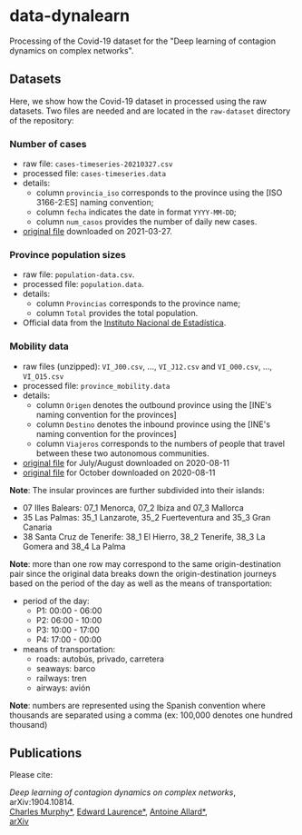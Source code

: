 # data-dynalearn

Processing of the Covid-19 dataset for the "Deep learning of contagion dynamics on complex networks".

## Datasets
Here, we show how the Covid-19 dataset in processed using the raw datasets. Two files are needed and are located in the `raw-dataset` directory of the repository:

### Number of cases
- raw file: `cases-timeseries-20210327.csv`
- processed file: `cases-timeseries.data`
- details:
  - column `provincia_iso` corresponds to the province using the [ISO 3166-2:ES] naming convention;
  - column `fecha` indicates the date in format `YYYY-MM-DD`;
  - column `num_casos` provides the number of daily new cases.
- [original file](https://cnecovid.isciii.es/covid19/resources/casos_tecnica_provincia.csv) downloaded on 2021-03-27.

### Province population sizes
- raw file: `population-data.csv`.
- processed file: `population.data`.
- details:
  - column `Provincias` corresponds to the province name;
  - column `Total` provides the total population.
- Official data from the [Instituto Nacional de Estadística](https://www.ine.es).

### Mobility data
- raw files (unzipped): `VI_J00.csv`, ..., `VI_J12.csv` and `VI_O00.csv`, ..., `VI_O15.csv`
- processed file: `province_mobility.data`
- details:
  - column `Origen` denotes the outbound province using the [INE's naming convention for the provinces]
  - column `Destino` denotes the inbound province using the [INE's naming convention for the provinces]
  - column `Viajeros` corresponds to the numbers of people that travel between these two autonomous communities.
- [original file](https://cdn.fomento.gob.es/portal-web-drupal/Docs_OTLE/matrices_julio_csv.zip) for July/August downloaded on 2020-08-11
- [original file](https://cdn.fomento.gob.es/portal-web-drupal/Docs_OTLE/matrices_octubre_csv.zip) for October downloaded on 2020-08-11

__Note__: The insular provinces are further subdivided into their islands:
  - 07 	Illes Balears: 07_1 Menorca, 07_2 Ibiza and 07_3 Mallorca
  - 35 Las Palmas: 35_1 Lanzarote, 35_2 Fuerteventura and 35_3 Gran Canaria
  - 38 Santa Cruz de Tenerife: 38_1 El Hierro, 38_2 Tenerife, 38_3 La Gomera and 38_4 La Palma

__Note__: more than one row may correspond to the same origin-destination pair since the original data breaks down the origin-destination journeys based on the period of the day as well as the means of transportation:
  - period of the day:
    - P1: 00:00 - 06:00
    - P2: 06:00 - 10:00
    - P3: 10:00 - 17:00
    - P4: 17:00 - 00:00
  - means of transportation:
    - roads: autobús, privado, carretera
    - seaways: barco
    - railways: tren
    - airways: avión

__Note__: numbers are represented using the Spanish convention where thousands are separated using a comma (ex: 100,000 denotes one hundred thousand)

## Publications

Please cite:

_Deep learning of contagion dynamics on complex networks_, arXiv:1904.10814.
<br>
[Charles Murphy*](https://scholar.google.ca/citations?user=xgBmSD8AAAAJ&hl=en&oi=sra),
[Edward Laurence*](https://edwardlaurence.me/),
[Antoine Allard*](http://antoineallard.info),
<br>
[arXiv](https://arxiv.org/abs/1904.10814)
